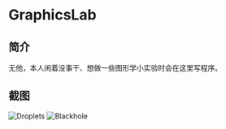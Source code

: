# GraphicsLab

## 简介

无他，本人闲着没事干、想做一些图形学小实验时会在这里写程序。

## 截图

![Droplets](./Droplets/Preview.png)
![Blackhole](./Blackhole/Preview.png)

